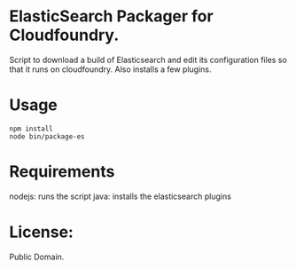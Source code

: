 ElasticSearch Packager for Cloudfoundry.
========================================

Script to download a build of Elasticsearch and edit its configuration files so that it runs on cloudfoundry.
Also installs a few plugins.

Usage
=====

	npm install
    node bin/package-es

Requirements
============
nodejs: runs the script
java: installs the elasticsearch plugins

License:
========
Public Domain.
